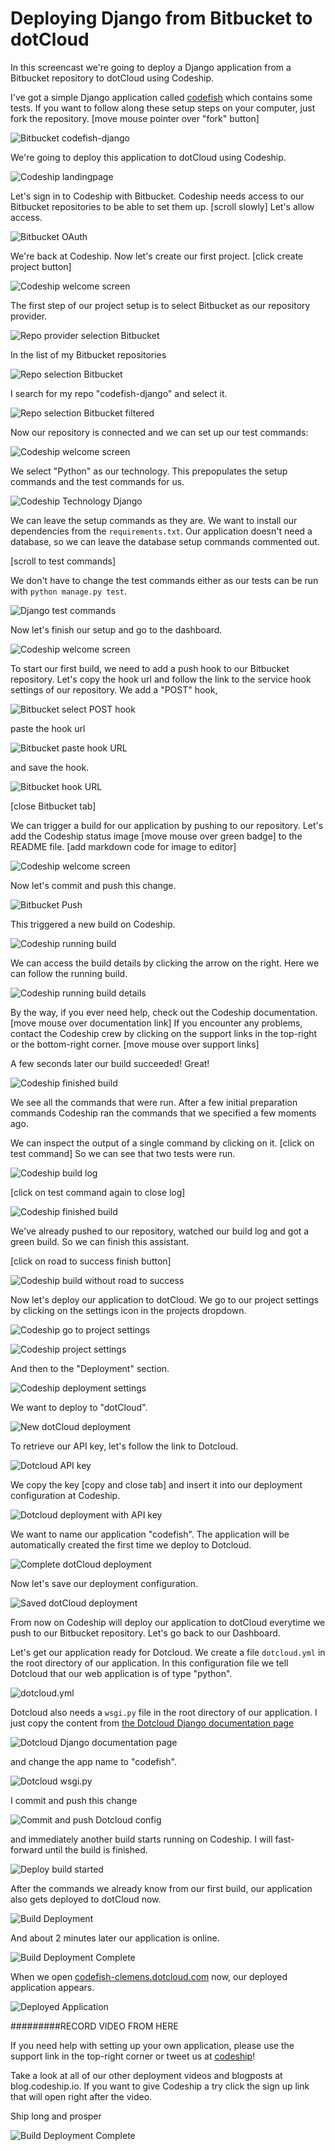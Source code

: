 












Deploying Django from Bitbucket to dotCloud
======================

In this screencast we're going to deploy a Django application from a Bitbucket repository to dotCloud using Codeship.





I've got a simple Django application called [codefish][codefish-repo] which contains some tests. If you want to follow along these setup steps on your computer, just fork the repository. [move mouse pointer over "fork" button]

![Bitbucket codefish-django][screenshot-repository]





We're going to deploy this application to dotCloud using Codeship.

![Codeship landingpage][screenshot-codefish-landingpage]

Let's sign in to Codeship with Bitbucket. Codeship needs access to our Bitbucket repositories to be able to set them up. [scroll slowly] Let's allow access.

![Bitbucket OAuth][screenshot-oauth]

We're back at Codeship. Now let's create our first project. [click create project button]

![Codeship welcome screen][screenshot-codeship-welcome]





The first step of our project setup is to select Bitbucket as our repository provider.

![Repo provider selection Bitbucket][screenshot-repo-provider-selection]

In the list of my Bitbucket repositories

![Repo selection Bitbucket][screenshot-repo-selection]

I search for my repo "codefish-django" and select it.

![Repo selection Bitbucket filtered][screenshot-repo-selection-filtered]

Now our repository is connected and we can set up our test commands:

![Codeship welcome screen][screenshot-codeship-technology]

We select "Python" as our technology. This prepopulates the setup commands and the test commands for us.

![Codeship Technology Django][screenshot-codeship-technology-selected]





We can leave the setup commands as they are. We want to install our dependencies from the `requirements.txt`. Our application doesn't need a database, so we can leave the database setup commands commented out.

[scroll to test commands]

We don't have to change the test commands either as our tests can be run with `python manage.py test`.

![Django test commands][screenshot-test-commands]





Now let's finish our setup and go to the dashboard.

![Codeship welcome screen][screenshot-codeship-dasboard]





To start our first build, we need to add a push hook to our Bitbucket repository. Let's copy the hook url and follow the link to the service hook settings of our repository. We add a "POST" hook,

![Bitbucket select POST hook][screenshot-select-post-hook]

paste the hook url

![Bitbucket paste hook URL][screenshot-paste-hook-url]

and save the hook.

![Bitbucket hook URL][screenshot-hook-added]

[close Bitbucket tab]





We can trigger a build for our application by pushing to our repository. Let's add the Codeship status image [move mouse over green badge] to the README file.
[add markdown code for image to editor]

![Codeship welcome screen][screenshot-codeship-image]

Now let's commit and push this change.

![Bitbucket Push][screenshot-codeship-push]

This triggered a new build on Codeship.

![Codeship running build][screenshot-first-build-running]

We can access the build details by clicking the arrow on the right. Here we can follow the running build.

![Codeship running build details][screenshot-first-build-running-details]

By the way, if you ever need help, check out the Codeship documentation. [move mouse over documentation link] If you encounter any problems, contact the Codeship crew by clicking on the support links in the top-right or the bottom-right corner. [move mouse over support links]

A few seconds later our build succeeded! Great!

![Codeship finished build][screenshot-first-build-finished]

We see all the commands that were run. After a few initial preparation commands Codeship ran the commands that we specified a few moments ago.





We can inspect the output of a single command by clicking on it.
[click on test command]
So we can see that two tests were run.

![Codeship build log][screenshot-build-log]

[click on test command again to close log]

![Codeship finished build][screenshot-first-build-finished]





We've already pushed to our repository, watched our build log and got a green build. So we can finish this assistant.

[click on road to success finish button]

![Codeship build without road to success][screenshot-build-without-road-to-success]





Now let's deploy our application to dotCloud. We go to our project settings by clicking on the settings icon in the projects dropdown.

![Codeship go to project settings][screenshot-go-to-project-settings]

![Codeship project settings][screenshot-project-settings]

And then to the "Deployment" section.

![Codeship deployment settings][screenshot-deployment-settings]

We want to deploy to "dotCloud".

![New dotCloud deployment][screenshot-new-deployment]





To retrieve our API key, let's follow the link to Dotcloud.

![Dotcloud API key][screenshot-dotcloud-api-key]

We copy the key [copy and close tab] and insert it into our deployment configuration at Codeship.

![Dotcloud deployment with API key][screenshot-dotcloud-deployment-api-key]

We want to name our application "codefish". The application will be automatically created the first time we deploy to Dotcloud.





![Complete dotCloud deployment][screenshot-complete-deployment]

Now let's save our deployment configuration.

![Saved dotCloud deployment][screenshot-saved-deployment]

From now on Codeship will deploy our application to dotCloud everytime we push to our Bitbucket repository.
Let's go back to our Dashboard.





Let's get our application ready for Dotcloud. We create a file `dotcloud.yml` in the root directory of our application. In this configuration file we tell Dotcloud that our web application is of type "python".

![dotcloud.yml][screenshot-dotcloud-yml]

Dotcloud also needs a `wsgi.py` file in the root directory of our application. I just copy the content from [the Dotcloud Django documentation page](http://docs.dotcloud.com/tutorials/python/django/#wsgi-py)

![Dotcloud Django documentation page][screenshot-deployment-documentation-page]

and change the app name to "codefish".

![Dotcloud wsgi.py][screenshot-dotcloud-wsgi-py]

I commit and push this change

![Commit and push Dotcloud config][screenshot-commit-and-push-deployment-config]





and immediately another build starts running on Codeship. I will fast-forward until the build is finished.

![Deploy build started][screenshot-deploy-build-started]

After the commands we already know from our first build, our application also gets deployed to dotCloud now.

![Build Deployment][screenshot-build-deployment]

And about 2 minutes later our application is online.

![Build Deployment Complete][screenshot-build-deployment-complete]





When we open [codefish-clemens.dotcloud.com][codefish-live] now, our deployed application appears.

![Deployed Application][screenshot-deployed-application]

#########RECORD VIDEO FROM HERE

If you need help with setting up your own application, please use the support link in the top-right corner or tweet us at [codeship][codeship-twitter]!

Take a look at all of our other deployment videos and blogposts at blog.codeship.io.
If you want to give Codeship a try click the sign up link that will open right after the video.

Ship long and prosper

![Build Deployment Complete][screenshot-build-deployment-complete]



 [codeship]: https://www.codeship.io/
 [codeship-twitter]: http://www.twitter.com/codeship
 
 [codefish-repo]: https://bitbucket.org/codeship-tutorials/codefish-django
 
 
 [codefish-live]: http://codefish-clemens.dotcloud.com
 
 [screenshot-repository]: https://raw.githubusercontent.com/codeship/screencast-storyboards/django-bitbucket-dotcloud/screenshots/bitbucket/codefish-django/repository.png
 [screenshot-codefish-landingpage]: https://raw.githubusercontent.com/codeship/screencast-storyboards/django-bitbucket-dotcloud/screenshots/codeship-landingpage.png
 [screenshot-oauth]: https://raw.githubusercontent.com/codeship/screencast-storyboards/django-bitbucket-dotcloud/screenshots/bitbucket/oauth.png
 [screenshot-codeship-welcome]: https://raw.githubusercontent.com/codeship/screencast-storyboards/django-bitbucket-dotcloud/screenshots/codeship-welcome.png
 [screenshot-repo-provider-selection]: https://raw.githubusercontent.com/codeship/screencast-storyboards/django-bitbucket-dotcloud/screenshots/bitbucket/repo-provider-selection.png
 [screenshot-repo-selection]: https://raw.githubusercontent.com/codeship/screencast-storyboards/django-bitbucket-dotcloud/screenshots/repo-selection.png
 [screenshot-repo-selection-filtered]: https://raw.githubusercontent.com/codeship/screencast-storyboards/django-bitbucket-dotcloud/screenshots/django/codefish-django-selection-filtered.png
 [screenshot-codeship-technology]: https://raw.githubusercontent.com/codeship/screencast-storyboards/django-bitbucket-dotcloud/screenshots/codeship-technology.png
 [screenshot-codeship-technology-selected]: https://raw.githubusercontent.com/codeship/screencast-storyboards/django-bitbucket-dotcloud/screenshots/django/codeship-technology.png
 [screenshot-technology-version]: https://raw.githubusercontent.com/codeship/screencast-storyboards/django-bitbucket-dotcloud/screenshots/django/technology-version.png
 [screenshot-test-commands]: https://raw.githubusercontent.com/codeship/screencast-storyboards/django-bitbucket-dotcloud/screenshots/django/test-commands.png
 [screenshot-codeship-dasboard]: https://raw.githubusercontent.com/codeship/screencast-storyboards/django-bitbucket-dotcloud/screenshots/bitbucket/codefish-django/codeship-dashboard.png
 [screenshot-codeship-image]: https://raw.githubusercontent.com/codeship/screencast-storyboards/django-bitbucket-dotcloud/screenshots/django/codeship-image.png
 [screenshot-codeship-push]: https://raw.githubusercontent.com/codeship/screencast-storyboards/django-bitbucket-dotcloud/screenshots/bitbucket/codefish-django/push.png
 [screenshot-first-build-running]: https://raw.githubusercontent.com/codeship/screencast-storyboards/django-bitbucket-dotcloud/screenshots/django/first-build-running.png
 [screenshot-first-build-running-details]: https://raw.githubusercontent.com/codeship/screencast-storyboards/django-bitbucket-dotcloud/screenshots/bitbucket/codefish-django/first-build-running-details.png
 [screenshot-first-build-finished]: https://raw.githubusercontent.com/codeship/screencast-storyboards/django-bitbucket-dotcloud/screenshots/bitbucket/codefish-django/first-build-finished.png
 [screenshot-build-log]: https://raw.githubusercontent.com/codeship/screencast-storyboards/django-bitbucket-dotcloud/screenshots/bitbucket/codefish-django/build-log.png
 [screenshot-build-without-road-to-success]: https://raw.githubusercontent.com/codeship/screencast-storyboards/django-bitbucket-dotcloud/screenshots/bitbucket/codefish-django/build-without-road-to-success.png
 [screenshot-go-to-project-settings]: https://raw.githubusercontent.com/codeship/screencast-storyboards/django-bitbucket-dotcloud/screenshots/bitbucket/codefish-django/go-to-project-settings.png
 [screenshot-project-settings]: https://raw.githubusercontent.com/codeship/screencast-storyboards/django-bitbucket-dotcloud/screenshots/django/project-settings.png
 [screenshot-deployment-settings]: https://raw.githubusercontent.com/codeship/screencast-storyboards/django-bitbucket-dotcloud/screenshots/django/deployment-settings.png
 [screenshot-new-deployment]: https://raw.githubusercontent.com/codeship/screencast-storyboards/django-bitbucket-dotcloud/screenshots/django/dotcloud/new-deployment.png
 [screenshot-heroku-apps]: https://raw.githubusercontent.com/codeship/screencast-storyboards/django-bitbucket-dotcloud/screenshots/dotcloud/heroku-apps.png
 [screenshot-create-heroku-app]: https://raw.githubusercontent.com/codeship/screencast-storyboards/django-bitbucket-dotcloud/screenshots/dotcloud/create-heroku-app.png
 [screenshot-heroku-app-created]: https://raw.githubusercontent.com/codeship/screencast-storyboards/django-bitbucket-dotcloud/screenshots/dotcloud/heroku-app-created.png
 [screenshot-heroku-deployment-name]: https://raw.githubusercontent.com/codeship/screencast-storyboards/django-bitbucket-dotcloud/screenshots/django/dotcloud/heroku-deployment-name.png
 [screenshot-show-api-key]: https://raw.githubusercontent.com/codeship/screencast-storyboards/django-bitbucket-dotcloud/screenshots/dotcloud/show-api-key.png
 [screenshot-complete-deployment]: https://raw.githubusercontent.com/codeship/screencast-storyboards/django-bitbucket-dotcloud/screenshots/django/dotcloud/complete-deployment.png
 [screenshot-saved-deployment]: https://raw.githubusercontent.com/codeship/screencast-storyboards/django-bitbucket-dotcloud/screenshots/django/dotcloud/saved-deployment.png
 [screenshot-added-paragraph]: https://raw.githubusercontent.com/codeship/screencast-storyboards/django-bitbucket-dotcloud/screenshots/django/added-paragraph.png
 [screenshot-commit-and-push-paragraph]: https://raw.githubusercontent.com/codeship/screencast-storyboards/django-bitbucket-dotcloud/screenshots/bitbucket/django/commit-and-push-paragraph.png
 [screenshot-deploy-build-started]: https://raw.githubusercontent.com/codeship/screencast-storyboards/django-bitbucket-dotcloud/screenshots/django/dotcloud/deploy-build-started.png
 [screenshot-build-deployment]: https://raw.githubusercontent.com/codeship/screencast-storyboards/django-bitbucket-dotcloud/screenshots/django/dotcloud/build-deployment.png
 [screenshot-build-deployment-complete]: https://raw.githubusercontent.com/codeship/screencast-storyboards/django-bitbucket-dotcloud/screenshots/django/dotcloud/build-deployment-complete.png
 [screenshot-deployed-application]: https://raw.githubusercontent.com/codeship/screencast-storyboards/django-bitbucket-dotcloud/screenshots/django/dotcloud/deployed-application.png
 [screenshot-select-post-hook]: https://raw.githubusercontent.com/codeship/screencast-storyboards/django-bitbucket-dotcloud/screenshots/bitbucket/codefish-django/select-post-hook.png
 [screenshot-paste-hook-url]: https://raw.githubusercontent.com/codeship/screencast-storyboards/django-bitbucket-dotcloud/screenshots/bitbucket/codefish-django/paste-hook-url.png
 [screenshot-hook-added]: https://raw.githubusercontent.com/codeship/screencast-storyboards/django-bitbucket-dotcloud/screenshots/bitbucket/codefish-django/hook-added.png
 [screenshot-deployment-username]: https://raw.githubusercontent.com/codeship/screencast-storyboards/django-bitbucket-dotcloud/screenshots/django/dotcloud/username.png
 [screenshot-create-deployment-token]: https://raw.githubusercontent.com/codeship/screencast-storyboards/django-bitbucket-dotcloud/screenshots/django/dotcloud/create-token.png
 [screenshot-add-deployment-config]: https://raw.githubusercontent.com/codeship/screencast-storyboards/django-bitbucket-dotcloud/screenshots/dotcloud/add-config.png
 [screenshot-commit-and-push-deployment-config]: https://raw.githubusercontent.com/codeship/screencast-storyboards/django-bitbucket-dotcloud/screenshots/bitbucket/codefish-django/dotcloud/commit-and-push-deployment-config.png
 [screenshot-dotcloud-api-key]: https://raw.githubusercontent.com/codeship/screencast-storyboards/django-bitbucket-dotcloud/screenshots/dotcloud/api-key.png
 [screenshot-dotcloud-deployment-api-key]: https://raw.githubusercontent.com/codeship/screencast-storyboards/django-bitbucket-dotcloud/screenshots/django/dotcloud/deployment-api-key.png
 [screenshot-dotcloud-yml]: https://raw.githubusercontent.com/codeship/screencast-storyboards/django-bitbucket-dotcloud/screenshots/django/dotcloud/dotcloud-yml.png
 [screenshot-dotcloud-wsgi-py]: https://raw.githubusercontent.com/codeship/screencast-storyboards/django-bitbucket-dotcloud/screenshots/django/dotcloud/wsgi-py.png
 [screenshot-deployment-documentation-page]: https://raw.githubusercontent.com/codeship/screencast-storyboards/django-bitbucket-dotcloud/screenshots/django/dotcloud/documentation-page.png
 [screenshot-empty-deployment]: https://raw.githubusercontent.com/codeship/screencast-storyboards/django-bitbucket-dotcloud/screenshots/django/dotcloud/empty-deployment.png
 [screenshot-deployment-home-page]: https://raw.githubusercontent.com/codeship/screencast-storyboards/django-bitbucket-dotcloud/screenshots/dotcloud/home-page.png
 [screenshot-new-deployment-app]: https://raw.githubusercontent.com/codeship/screencast-storyboards/django-bitbucket-dotcloud/screenshots/django/dotcloud/new-deployment-app.png
 [screenshot-deployment-oauth]: https://raw.githubusercontent.com/codeship/screencast-storyboards/django-bitbucket-dotcloud/screenshots/dotcloud/oauth.png
 [screenshot-app-yml]: https://raw.githubusercontent.com/codeship/screencast-storyboards/django-bitbucket-dotcloud/screenshots/django/dotcloud/app-yml.png
 [screenshot-install-tool]: https://raw.githubusercontent.com/codeship/screencast-storyboards/django-bitbucket-dotcloud/screenshots/dotcloud/install-tool.png
 [screenshot-sign-in-to-deployment]: https://raw.githubusercontent.com/codeship/screencast-storyboards/django-bitbucket-dotcloud/screenshots/dotcloud/sign-in-to-deployment.png
 [screenshot-create-api-token]: https://raw.githubusercontent.com/codeship/screencast-storyboards/django-bitbucket-dotcloud/screenshots/dotcloud/create-api-token.png
 [screenshot-insert-api-token]: https://raw.githubusercontent.com/codeship/screencast-storyboards/django-bitbucket-dotcloud/screenshots/dotcloud/insert-api-token.png
 [screenshot-look-up-url]: https://raw.githubusercontent.com/codeship/screencast-storyboards/django-bitbucket-dotcloud/screenshots/dotcloud/look-up-url.png

